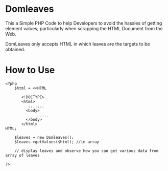 # Domleaves

This a Simple PHP Code to help Developers to avoid the hassles of getting element values; particularly when scrapping the HTML Document from the Web.

DomLeaves only accepts HTML in which leaves are the targets to be obtained.

# How to Use

    <?php 
        $html = <<HTML

           <!DOCTYPE>
           <html>
              .......
             <body>
                   ....
             </body>
           </html>
    HTML;

        $leaves = new Domleaves();
        $leaves->getValues($html); //in array
        
        // display leaves and observe how you can get various data from array of leaves
      
    ?>

